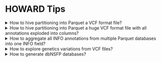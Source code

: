 # HOWARD Tips

<details>
<summary>
How to hive partitioning into Parquet a VCF format file?
</summary>

In order to create a database from a VCF file, process partitioning
highly speed up futher annotation process. Simply use HOWARD Convert
tool with `--parquet_partitions` option. Format of input and output
files can be any avaialbe format (e.g. Parquet, VCF, TSV).

This process is not ressource intensive, but can take a while for huge
databases. However, using `--explode_infos` option require much more
memory for huge databases.

``` bash
INPUT=~/howard/databases/dbsnp/current/hg19/b156/dbsnp.parquet
OUTPUT=~/howard/databases/dbsnp/current/hg19/b156/dbsnp.partition.parquet
PARTITIONS="#CHROM" # "#CHROM", "#CHROM,REF,ALT" (for SNV file only) 
howard convert \
   --input=$INPUT \
   --output=$OUTPUT \
   --parquet_partitions="#CHROM" \
   --threads=8
```

</details>
<details>
<summary>
How to hive partitioning into Parquet a huge VCF format file with all
annotations exploded into columns?
</summary>

Due to memory usage with duckDB, huge VCF file convertion can fail. This
tip describe hive partitioning of huge VCF files into Parquet, to
prevent memory resource crash.

The following bash script is spliting VCF by "#CHROM" and chunk VCF
files with a defined size ("CHUNK_SIZE"). Depending on input VCF file,
the number of chunk VCF files will be determined by the content (usually
number of annotation within the VCF file). Moreover, Parquet files can
also be chunked ("CHUNK_SIZE_PARQUET"). Default options This will ensure
a memory usage around 4-5Gb.

Moreover, an additional partitioning can be applied, on one or more
specific VCF column or INFO annotation: "None" for no partitioning;
"REF,ALT" for VCF only with SNV (e.g. dbSNP); "CLINSIG" for ClinVar
database (values such as "Pathogenic, Moslty-Pathogenic"...). Note that
partitioning only works for small values (a value lenght will create a
too long partition folder), and for not too many values for a column
(partition fragments is maximum of 1024). This additional partition can
take a while.

In order to create a high-performance database for HOWARD, INFO
annotations can be exploded in columns. This option is slower, but
generate a Parquet database that will be used by picking needed columns
for annotation. Annotations to explode can be chosen with more options.

``` bash
# Files
VCF=/tmp/my.vcf.gz                  # Input VCF file
PARQUET=/tmp/my.partition.parquet   # Output Partitioned Parquet folder

# Tools
BCFTOOLS=bcftools   # BCFTools
BGZIP=bgzip         # BGZip
HOWARD=howard       # HOWARD
TABIX=tabix         # Tabix

# Threads
THREADS=12          # Number of threads

# Param
CHUNK_SIZE=1000000000               # 1000000000 for VCF chunk size around 200Mb
CHUNK_SIZE_PARQUET=10000000         # 10000000 for parquet chunk size around 200Mb
PARQUET_PARTITIONS="None"           # "None" for no more partition, "REF,ALT" (SNV VCF) or "REF" or "CLNSIG"...
CONVERT_OPTIONS=" --explode_infos " # Explode INFO annotations into columns

# Create output folder
rm -r $PARQUET
mkdir -p $PARQUET

# Extract header
$BCFTOOLS view -h $VCF --threads $THREADS > $PARQUET/header.vcf

# VCF indexing (if necessary)
if [ ! -e $VCF.tbi ]; then
    $TABIX $VCF
fi;

# For each chromosome
for chr in $($TABIX -l $VCF | cut -f1); do

    if [ "$chr" != "None" ]; then
        echo "# Chromosome '$chr'"

        # Create chromosome folder
        mkdir -p $PARQUET/#CHROM=$chr;

        echo "# Chromosome '$chr' - BCFTools filter and split file..."
        $BCFTOOLS filter $VCF -r $chr --threads $THREADS | $BCFTOOLS view -H --threads $THREADS | split -a 10 -C $CHUNK_SIZE - $PARQUET/#CHROM=$chr/ --filter="$BGZIP -l1 --threads=$THREADS > \$FILE.gz";
        nb_chunk_files=$(ls $PARQUET/#CHROM=$chr/*.gz | wc -l)

        # Convert chunk VCF to Parquet
        i_chunk_files=0
        for file in $PARQUET/#CHROM=$chr/*.gz; do
            
            # Chunk file to TSV and header
            ((i_chunk_files++))
            chunk=$(basename $file | sed s/.gz$//gi)
            echo "# Chromosome '$chr' - Convert VCF to Parquet '$chunk' ($PARQUET_PARTITIONS) [$i_chunk_files/$nb_chunk_files]..."
            mv $file $file.tsv.gz;
            cp $PARQUET/header.vcf $file.tsv.gz.hdr;

            # Convert with partitioning or not
            $HOWARD convert --input=$file.tsv.gz --output=$file.parquet $CONVERT_OPTIONS --threads=$THREADS --parquet_partitions="$PARQUET_PARTITIONS" --verbosity=ERROR --chunk_size=$CHUNK_SIZE_PARQUET

            # Redirect partitioninf folder if any
            if [ "$PARQUET_PARTITIONS" != "" ]; then
                rsync -a $file.parquet/ $(dirname $file)/
                rm -r $file.parquet*
            fi;

            # Clean
            rm -f $file.tsv*

        done;
    fi;
done;

# Create header
cp $PARQUET/header.vcf $PARQUET.hdr

# Show partitioned Parquet folder
tree -h $PARQUET
```

</details>
<details>
<summary>
How to aggregate all INFO annotations from multiple Parquet databases
into one INFO field?
</summary>

In order to merge all annotations in INFO column of multiple databases,
use a SQL query on the list of Parquet databases, and use `STRING_AGG`
duckDB function to aggretate values. This will probably work only for
small databases.

``` bash
howard query \
   --explode_infos \
   --explode_infos_prefix='INFO/' \
   --query="SELECT \"#CHROM\", POS, REF, ALT, STRING_AGG(INFO, ';') AS INFO \
            FROM parquet_scan('tests/databases/annotations/current/hg19/*.parquet', union_by_name = true) \
            GROUP BY \"#CHROM\", POS, REF, ALT" \
   --output=/tmp/full_annotation.tsv
   
head -n2 /tmp/full_annotation.tsv
```

    #CHROM  POS     REF     ALT     INFO
    chr1    69093   G       T       MCAP13=0.001453;REVEL=0.117;SIFT_score=0.082;SIFT_converted_rankscore=0.333;SIFT_pred=T;SIFT4G_score=0.097;SIFT4G_converted_rankscore=0.392;SIFT4G_pred=T;Polyphen2_HDIV_score=0.0;Polyphen2_HDIV_rankscore=0.029;Polyphen2_HDIV_pred=B;Polyphen2_HVAR_score=0.0;Polyphen2_HVAR_rankscore=0.014;Polyphen2_HVAR_pred=B;LRT_score=0.589;LRT_converted_rankscore=0.056;LRT_pred=N;MutationTaster_score=0.635;MutationTaster_converted_rankscore=0.328;MutationTaster_pred=D;MutationAssessor_score=.;MutationAssessor_rankscore=.;MutationAssessor_pred=.;FATHMM_score=6.74;FATHMM_converted_rankscore=0.005;FATHMM_pred=T;PROVEAN_score=0.27;PROVEAN_converted_rankscore=0.043;PROVEAN_pred=N;VEST4_score=0.12;VEST4_rankscore=0.111;MetaSVM_score=-1.003;MetaSVM_rankscore=0.291;MetaSVM_pred=T;MetaLR_score=0.002;MetaLR_rankscore=0.005;MetaLR_pred=T;MetaRNN_score=0.452;MetaRNN_rankscore=0.666;MetaRNN_pred=T;M_CAP_score=0.001;M_CAP_rankscore=0.022;M_CAP_pred=T;REVEL_score=0.117;REVEL_rankscore=0.332;MutPred_score=0.835;MutPred_rankscore=0.943;MVP_score=0.240;MVP_rankscore=0.236;MPC_score=.;MPC_rankscore=.;PrimateAI_score=.;PrimateAI_rankscore=.;PrimateAI_pred=.;DEOGEN2_score=0.008;DEOGEN2_rankscore=0.072;DEOGEN2_pred=T;BayesDel_addAF_score=-0.359;BayesDel_addAF_rankscore=0.042;BayesDel_addAF_pred=T;BayesDel_noAF_score=-0.754;BayesDel_noAF_rankscore=0.033;BayesDel_noAF_pred=T;ClinPred_score=0.090;ClinPred_rankscore=0.112;ClinPred_pred=T;LIST_S2_score=0.065;LIST_S2_rankscore=0.651;LIST_S2_pred=T;Aloft_pred=.,.,;Aloft_Confidence=.,.,;CADD_raw=0.013;CADD_raw_rankscore=0.049;CADD_phred=2.83;DANN_score=0.602;DANN_rankscore=0.064;fathmm_MKL_coding_score=0.505;fathmm_MKL_coding_rankscore=0.287;fathmm_MKL_coding_pred=D;fathmm_XF_coding_score=0.012;fathmm_XF_coding_rankscore=0.001;fathmm_XF_coding_pred=N;Eigen_raw_coding=-0.958;Eigen_raw_coding_rankscore=0.095;Eigen_PC_raw_coding=-0.968;Eigen_PC_raw_coding_rankscore=0.105;GenoCanyon_score=0;GenoCanyon_rankscore=0.012;integrated_fitCons_score=0.487;integrated_fitCons_rankscore=0.14;integrated_confidence_value=0;LINSIGHT=.;LINSIGHT_rankscore=.;GERP___NR=2.31;GERP___RS=1.36;GERP___RS_rankscore=0.211;phyloP100way_vertebrate=1.139;phyloP100way_vertebrate_rankscore=0.311;phyloP30way_mammalian=0.113;phyloP30way_mammalian_rankscore=0.17;phastCons100way_vertebrate=0.841;phastCons100way_vertebrate_rankscore=0.303;phastCons30way_mammalian=0.552;phastCons30way_mammalian_rankscore=0.281;SiPhy_29way_logOdds=6.575;SiPhy_29way_logOdds_rankscore=0.218;Interpro_domain=.,.;GTEx_V8_gene=.;GTEx_V8_tissue=.;InterVar_automated=Uncertain_significance;PVS1=0;PS1=0;PS2=0;PS3=0;PS4=0;PM1=0;PM2=1;PM3=0;PM4=0;PM5=0;PM6=0;PP1=0;PP2=0;PP3=0;PP4=0;PP5=0;BA1=0;BS1=0;BS2=0;BS3=0;BS4=0;BP1=0;BP2=0;BP3=0;BP4=1;BP5=0;BP6=0;BP7=0

</details>
<details>
<summary>
How to explore genetics variations from VCF files?
</summary>

[CuteVariant: A standalone and free application to explore genetics
variations from VCF files](https://cutevariant.labsquare.org/)

Cutevariant is a cross-plateform application dedicated to maniupulate
and filter variation from annotated VCF file. When you create a project,
data are imported into an sqlite database that cutevariant queries
according your needs. Presently, SnpEff and VEP annotations are
supported. Once your project is created, you can query variant using
different gui controller or directly using the VQL language. This Domain
Specific Language is specially designed for cutevariant and try to keep
the same syntax than SQL for an easy use.

Published in [Bioinformatics Advanced - Cutevariant: a standalone
GUI-based desktop application to explore genetic variations from an
annotated VCF
file](https://academic.oup.com/bioinformaticsadvances/article/2/1/vbab028/6440032?login=true)

Documentation available
on [cutevariant.labsquare.org](https://cutevariant.labsquare.org/) and
[GitHub]((https://github.com/labsquare/cutevariant))

<figure>
<img
src="https://raw.githubusercontent.com/labsquare/cutevariant/master/screencast.gif"
title="HOWARD Graphical User Interface" alt="CuteVariant" />
<figcaption aria-hidden="true">CuteVariant</figcaption>
</figure>

</details>
<details>
<summary>
How to generate dbNSFP databases?
</summary>

[dbNSFP](https://sites.google.com/site/jpopgen/dbNSFP) is a database
developed for functional prediction and annotation of all potential
non-synonymous single-nucleotide variants (nsSNVs) in the human genome.

In order to use dbNSFP with HOWARD, databases need to be downloaded and
formatted. The `databases` tool is able to download and generate VCF,
Parquet and Partition Parquet format file.

``` bash
# Download dbNSFP for ALL annotation, in VCF, Parquet and Partition Parquet, with INFO column
howard databases --assembly=hg19 --download-dbnsfp=~/howard/databases/dbnsfp/4.4a --download-dbnsfp-release='4.4a' --download-dbnsfp-parquet --download-dbnsfp-vcf --download-dbnsfp-add-info
```

To generate dbNSFP database in Annovar TXT format, because it can not be
provided by
[Annovar](https://annovar.openbioinformatics.org/en/latest/user-guide/download/)
tool, this following script is useful. Itcan be adapted dependgin on the
dbNSFP release and needed assembly. For example, for release 4.4a of
dbSNFP, and assembly 'hg19', the positional columns are '\$8' for
chromosome and '\$9' for position (see dbNSFP doc).

``` bash
# dbNSFP GZ to Annovar
# Script index annovar downloaded from https://github.com/WGLab/doc-ANNOVAR/issues/15. Official script does not work with some grep releases (https://gist.githubusercontent.com/suqingdong/447ee784582200309c17b3a844566bac/raw/d227a42ca29caece90bb437a9a10732282d2c35f/index_annovar.pl)
# Usage: perl annovar_idx.pl dbFile binSize
# Example: perl annovar_idx.pl hg19_clinvar_20160302.txt 1000 > hg19_clinvar_20160302.txt.idx

# Init
index_annovar=/path/to/annovar_idx.pl
table_annovar=/path/to/table_annovar.pl
dbSNFP_folder=/path/to/dbnsfp/4.4a/
vcf=/path/to/example.vcf.gz
annovar_file=hg19_dbNSFP44a.txt;
annovar_file_gz=$annovar_file.gz;

# Header
first_file=$(ls $dbSNFP_folder/dbNSFP4.4a_variant.chr*.gz | head -n 1)
nb_column=$(zcat $first_file | head -n1 | awk -F"\t" '{print NF}')
zcat $first_file | head -n1 | awk -v nb_column="$nb_column" -F"\t" '{gsub(/\r/,""); printf "#Chr\tStart\tEnd\tRef\tAlt\t"; for (i = 12; i <= nb_column; i++) {printf "%s\t", $i}; printf "\n"}' > $annovar_file;
echo "Number of column: $nb_column"

# Format each variant file (by chromosome)
for file in $dbSNFP_folder/dbNSFP4.4a_variant.chr*.gz; do
    echo $file;
    zcat $file | grep "^#" -v | awk -v nb_column="$nb_column" -F"\t" '$8!="."{gsub(/\r/,""); printf $8"\t"$9"\t"$9"\t"$3"\t"$4"\t"; for (i = 12; i <= nb_column; i++) {if($i==""){$i="."}; printf "%s\t", $i}; printf "\n"}' >> $annovar_file;
done;

# Compress
gzip -9 -c $annovar_file > $annovar_file_gz &

# Index
perl $index_annovar $annovar_file 10000 > $annovar_file.idx

# Annovation test
$table_annovar $vcf . -protocol dbNSFP44a_annovar -buildver hg19 -out /tmp/myanno.vcf.gz -remove -operation f -nastring . -vcfinput
```

> Note: This script is not parallelized, not optimized

</details>
